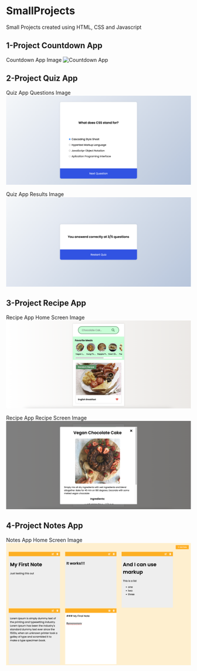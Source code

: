 # SmallProjects
Small Projects created using HTML, CSS and Javascript

## 1-Project Countdown App
Countdown App Image
![Countdown App](https://github.com/TwickE/ReadmeImages/blob/main/CountdownApp.png?raw=true)

## 2-Project Quiz App
Quiz App Questions Image
![Quiz App Questions](https://github.com/TwickE/ReadmeImages/blob/main/QuizApp1.png?raw=true)

Quiz App Results Image
![Quiz App Results](https://github.com/TwickE/ReadmeImages/blob/main/QuizApp2.png?raw=true)

## 3-Project Recipe App
Recipe App Home Screen Image
![Recipe App Home Screen](https://github.com/TwickE/ReadmeImages/blob/main/RecipeApp1.png?raw=true)

Recipe App Recipe Screen Image
![Recipe App Recipe Screen](https://github.com/TwickE/ReadmeImages/blob/main/RecipeApp2.png?raw=true)

## 4-Project Notes App
Notes App Home Screen Image
![Recipe App Recipe Screen](https://github.com/TwickE/ReadmeImages/blob/main/NotesApp.png?raw=true)